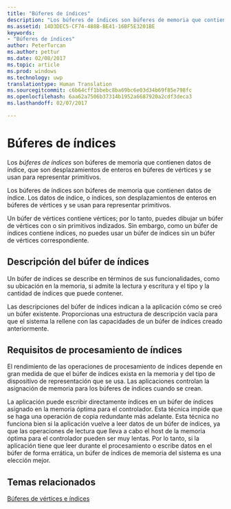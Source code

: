 ```yaml
---
title: "Búferes de índices"
description: "Los búferes de índices son búferes de memoria que contienen datos de índice, que son desplazamientos de enteros en búferes de vértices y se usan para representar primitivos."
ms.assetid: 14D3DEC5-CF74-488B-BE41-16BF5E3201BE
keywords:
- "Búferes de índices"
author: PeterTurcan
ms.author: pettur
ms.date: 02/08/2017
ms.topic: article
ms.prod: windows
ms.technology: uwp
translationtype: Human Translation
ms.sourcegitcommit: c6b64cff1bbebc8ba69bc6e03d34b69f85e798fc
ms.openlocfilehash: 6aa62a7506b37314b1952a6687920a2cdf3deca3
ms.lasthandoff: 02/07/2017

---
```


# <a name="index-buffers"></a>Búferes de índices


Los *búferes de índices* son búferes de memoria que contienen datos de índice, que son desplazamientos de enteros en búferes de vértices y se usan para representar primitivos.

Los búferes de índices son búferes de memoria que contienen datos de índice. Los datos de índice, o índices, son desplazamientos de enteros en búferes de vértices y se usan para representar primitivos.

Un búfer de vértices contiene vértices; por lo tanto, puedes dibujar un búfer de vértices con o sin primitivos indizados. Sin embargo, como un búfer de índices contiene índices, no puedes usar un búfer de índices sin un búfer de vértices correspondiente.

## <a name="span-idindexbufferdescriptionspanspan-idindexbufferdescriptionspanspan-idindexbufferdescriptionspanindex-buffer-description"></a><span id="Index_Buffer_Description"></span><span id="index_buffer_description"></span><span id="INDEX_BUFFER_DESCRIPTION"></span>Descripción del búfer de índices


Un búfer de índices se describe en términos de sus funcionalidades, como su ubicación en la memoria, si admite la lectura y escritura y el tipo y la cantidad de índices que puede contener.

Las descripciones del búfer de índices indican a la aplicación cómo se creó un búfer existente. Proporcionas una estructura de descripción vacía para que el sistema la rellene con las capacidades de un búfer de índices creado anteriormente.

## <a name="span-idindexprocessingrequirementsspanspan-idindexprocessingrequirementsspanspan-idindexprocessingrequirementsspanindex-processing-requirements"></a><span id="Index_Processing_Requirements"></span><span id="index_processing_requirements"></span><span id="INDEX_PROCESSING_REQUIREMENTS"></span>Requisitos de procesamiento de índices


El rendimiento de las operaciones de procesamiento de índices depende en gran medida de que el búfer de índices exista en la memoria y del tipo de dispositivo de representación que se usa. Las aplicaciones controlan la asignación de memoria para los búferes de índices cuando se crean.

La aplicación puede escribir directamente índices en un búfer de índices asignado en la memoria óptima para el controlador. Esta técnica impide que se haga una operación de copia redundante más adelante. Esta técnica no funciona bien si la aplicación vuelve a leer datos de un búfer de índices, ya que las operaciones de lectura que lleva a cabo el host de la memoria óptima para el controlador pueden ser muy lentas. Por lo tanto, si la aplicación tiene que leer durante el procesamiento o escribe datos en el búfer de forma errática, un búfer de índices de memoria del sistema es una elección mejor.

## <a name="span-idrelated-topicsspanrelated-topics"></a><span id="related-topics"></span>Temas relacionados


[Búferes de vértices e índices](vertex-and-index-buffers.md)

 

 





